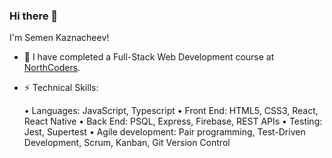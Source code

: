 ### Hi there 👋
I'm Semen Kaznacheev!

- 🌱 I have completed a Full-Stack Web Development course at [NorthCoders](https://northcoders.com/). 


- ⚡ Technical Skills: 


   •	Languages: JavaScript, Typescript
   •	Front End: HTML5, CSS3, React, React Native 
   •	Back End: PSQL, Express, Firebase, REST APIs
   •	Testing: Jest, Supertest
   •	Agile development: Pair programming, Test-Driven Development, Scrum, Kanban, Git Version Control


<!--
**semkaznacheev/semkaznacheev** is a ✨ _special_ ✨ repository because its `README.md` (this file) appears on your GitHub profile.

Here are some ideas to get you started:

- 🔭 I’m currently working on ...
- 🌱 I’m currently learning ...
- 👯 I’m looking to collaborate on ...
- 🤔 I’m looking for help with ...
- 💬 Ask me about ...
- 📫 How to reach me: ...
- 😄 Pronouns: ...
- ⚡ Fun fact: ...
-->
